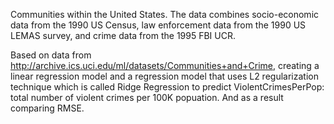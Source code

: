 Communities within the United States. The data combines socio-economic data from the 1990 US Census, law enforcement data from the 1990 US LEMAS survey, and crime data from the 1995 FBI UCR.


Based on data from http://archive.ics.uci.edu/ml/datasets/Communities+and+Crime, creating a linear regression model and a regression model that uses L2 regularization technique which is called Ridge Regression to predict ViolentCrimesPerPop: total number of violent crimes per 100K popuation. And as a result comparing RMSE.

